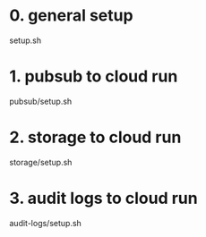 # 0. general setup
setup.sh

# 1. pubsub to cloud run
pubsub/setup.sh

# 2. storage to cloud run
storage/setup.sh

# 3. audit logs to cloud run
audit-logs/setup.sh

